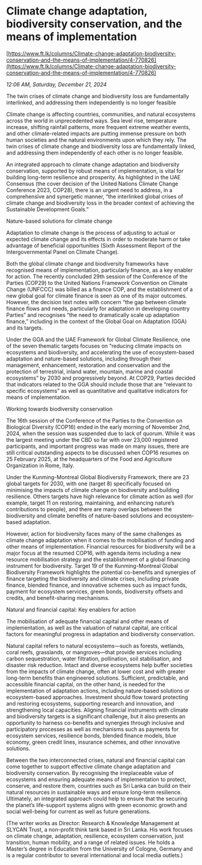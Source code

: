 # Climate change adaptation, biodiversity conservation, and the means of implementation

[https://www.ft.lk/columns/Climate-change-adaptation-biodiversity-conservation-and-the-means-of-implementation/4-770826](https://www.ft.lk/columns/Climate-change-adaptation-biodiversity-conservation-and-the-means-of-implementation/4-770826)

*12:06 AM, Saturday, December 21, 2024*

The twin crises of climate change and biodiversity loss are fundamentally interlinked, and addressing them independently is no longer feasible

Climate change is affecting countries, communities, and natural ecosystems across the world in unprecedented ways. Sea level rise, temperature increase, shifting rainfall patterns, more frequent extreme weather events, and other climate-related impacts are putting immense pressure on both human societies and the natural environments upon which they rely. The twin crises of climate change and biodiversity loss are fundamentally linked, and addressing them independently of each other is no longer feasible.

An integrated approach to climate change adaptation and biodiversity conservation, supported by robust means of implementation, is vital for building long-term resilience and prosperity. As highlighted in the UAE Consensus (the cover decision of the United Nations Climate Change Conference 2023, COP28), there is an urgent need to address, in a comprehensive and synergetic manner, “the interlinked global crises of climate change and biodiversity loss in the broader context of achieving the Sustainable Development Goals.”

Nature-based solutions for climate change

Adaptation to climate change is the process of adjusting to actual or expected climate change and its effects in order to moderate harm or take advantage of beneficial opportunities (Sixth Assessment Report of the Intergovernmental Panel on Climate Change).

Both the global climate change and biodiversity frameworks have recognised means of implementation, particularly finance, as a key enabler for action. The recently concluded 29th session of the Conference of the Parties (COP29) to the United Nations Framework Convention on Climate Change (UNFCCC) was billed as a finance COP, and the establishment of a new global goal for climate finance is seen as one of its major outcomes. However, the decision text notes with concern “the gap between climate finance flows and needs, particularly for adaptation in developing country Parties” and recognises “the need to dramatically scale up adaptation finance,” including in the context of the Global Goal on Adaptation (GGA) and its targets.

Under the GGA and the UAE Framework for Global Climate Resilience, one of the seven thematic targets focuses on “reducing climate impacts on ecosystems and biodiversity, and accelerating the use of ecosystem-based adaptation and nature-based solutions, including through their management, enhancement, restoration and conservation and the protection of terrestrial, inland water, mountain, marine and coastal ecosystems” by 2030 and progressively beyond. At COP29, Parties decided that indicators related to the GGA should include those that are “relevant to specific ecosystems” as well as quantitative and qualitative indicators for means of implementation.

Working towards biodiversity conservation

The 16th session of the Conference of the Parties to the Convention on Biological Diversity (COP16) ended in the early morning of November 2nd, 2024, when the session was suspended due to lack of quorum. While it was the largest meeting under the CBD so far with over 23,000 registered participants, and important progress was made on many issues, there are still critical outstanding aspects to be discussed when COP16 resumes on 25 February 2025, at the headquarters of the Food and Agriculture Organization in Rome, Italy.

Under the Kunming-Montreal Global Biodiversity Framework, there are 23 global targets for 2030, with one (target 8) specifically focused on minimising the impacts of climate change on biodiversity and building resilience. Others targets have high relevance for climate action as well (for example, target 11 on restoring, maintaining, and enhancing nature’s contributions to people), and there are many overlaps between the biodiversity and climate benefits of nature-based solutions and ecosystem-based adaptation.

However, action for biodiversity faces many of the same challenges as climate change adaptation when it comes to the mobilisation of funding and other means of implementation. Financial resources for biodiversity will be a major focus at the resumed COP16, with agenda items including a new resource mobilisation strategy and the establishment of a global financing instrument for biodiversity. Target 19 of the Kunming-Montreal Global Biodiversity Framework highlights the potential co-benefits and synergies of finance targeting the biodiversity and climate crises, including private finance, blended finance, and innovative schemes such as impact funds, payment for ecosystem services, green bonds, biodiversity offsets and credits, and benefit-sharing mechanisms.

Natural and financial capital: Key enablers for action

The mobilisation of adequate financial capital and other means of implementation, as well as the valuation of natural capital, are critical factors for meaningful progress in adaptation and biodiversity conservation.

Natural capital refers to natural ecosystems—such as forests, wetlands, coral reefs, grasslands, or mangroves—that provide services including carbon sequestration, water filtration, pollination, soil stabilisation, and disaster risk reduction. Intact and diverse ecosystems help buffer societies from the impacts of climate change, often at lower cost and with greater long-term benefits than engineered solutions. Sufficient, predictable, and accessible financial capital, on the other hand, is needed for the implementation of adaptation actions, including nature-based solutions or ecosystem-based approaches. Investment should flow toward protecting and restoring ecosystems, supporting research and innovation, and strengthening local capacities. Aligning financial instruments with climate and biodiversity targets is a significant challenge, but it also presents an opportunity to harness co-benefits and synergies through inclusive and participatory processes as well as mechanisms such as payments for ecosystem services, resilience bonds, blended finance models, blue economy, green credit lines, insurance schemes, and other innovative solutions.

Between the two interconnected crises, natural and financial capital can come together to support effective climate change adaptation and biodiversity conservation. By recognising the irreplaceable value of ecosystems and ensuring adequate means of implementation to protect, conserve, and restore them, countries such as Sri Lanka can build on their natural resources in sustainable ways and ensure long-term resilience. Ultimately, an integrated approach could help to ensure that the securing the planet’s life-support systems aligns with green economic growth and social well-being for current as well as future generations.

(The writer works as Director: Research & Knowledge Management at SLYCAN Trust, a non-profit think tank based in Sri Lanka. His work focuses on climate change, adaptation, resilience, ecosystem conservation, just transition, human mobility, and a range of related issues. He holds a Master’s degree in Education from the University of Cologne, Germany and is a regular contributor to several international and local media outlets.)

